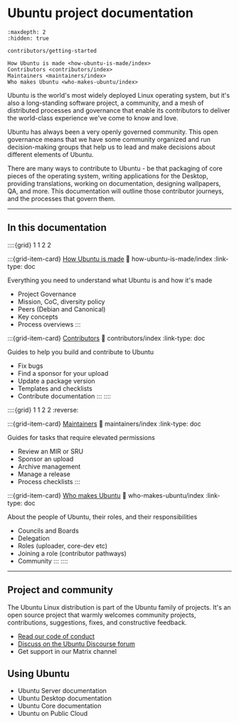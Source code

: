 # Ubuntu project documentation

```{toctree}
:maxdepth: 2
:hidden: true

contributors/getting-started

How Ubuntu is made <how-ubuntu-is-made/index>
Contributors <contributors/index>
Maintainers <maintainers/index>
Who makes Ubuntu <who-makes-ubuntu/index>
```

Ubuntu is the world's most widely deployed Linux operating system, but it's also
a long-standing software project, a community, and a mesh of distributed
processes and governance that enable its contributors to deliver the world-class
experience we've come to know and love.

Ubuntu has always been a very openly governed community. This open governance
means that we have some community organized and run decision-making groups that
help us to lead and make decisions about different elements of Ubuntu.

There are many ways to contribute to Ubuntu - be that packaging of core pieces
of the operating system, writing applications for the Desktop, providing
translations, working on documentation, designing wallpapers, QA, and more.
This documentation will outline those contributor journeys, and the processes
that govern them.

---------

## In this documentation

::::{grid} 1 1 2 2

:::{grid-item-card} [How Ubuntu is made](how-ubuntu-is-made/index)
:link: how-ubuntu-is-made/index
:link-type: doc

Everything you need to understand what Ubuntu is and how it's made

* Project Governance
* Mission, CoC, diversity policy
* Peers (Debian and Canonical)
* Key concepts
* Process overviews
:::

:::{grid-item-card} [Contributors](contributors/index)
:link: contributors/index
:link-type: doc

Guides to help you build and contribute to Ubuntu

* Fix bugs
* Find a sponsor for your upload
* Update a package version
* Templates and checklists
* Contribute documentation
:::
::::


::::{grid} 1 1 2 2
:reverse:

:::{grid-item-card} [Maintainers](maintainers/index)
:link: maintainers/index
:link-type: doc

Guides for tasks that require elevated permissions

* Review an MIR or SRU
* Sponsor an upload
* Archive management
* Manage a release
* Process checklists
:::

:::{grid-item-card} [Who makes Ubuntu](who-makes-ubuntu/index)
:link: who-makes-ubuntu/index
:link-type: doc

About the people of Ubuntu, their roles, and their responsibilities

* Councils and Boards
* Delegation
* Roles (uploader, core-dev etc)
* Joining a role (contributor pathways)
* Community
:::
::::

---------

## Project and community

The Ubuntu Linux distribution is part of the Ubuntu family of projects. It's an
open source project that warmly welcomes community projects, contributions,
suggestions, fixes, and constructive feedback.

* [Read our code of conduct](https://ubuntu.com/community/ethos/code-of-conduct)
* [Discuss on the Ubuntu Discourse forum](https://discourse.ubuntu.com/)
* Get support in our Matrix channel

## Using Ubuntu

- Ubuntu Server documentation
- Ubuntu Desktop documentation
- Ubuntu Core documentation
- Ubuntu on Public Cloud
